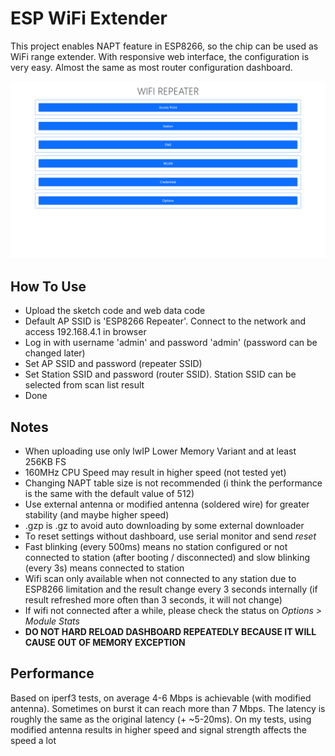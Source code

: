 # ESP WiFi Extender

This project enables NAPT feature in ESP8266, so the chip can be used as WiFi range extender. With responsive web interface, the configuration is very easy. Almost the same as most router configuration dashboard.

![dashboard](img/dashboard.png)

## How To Use

- Upload the sketch code and web data code 
- Default AP SSID is 'ESP8266 Repeater'. Connect to the network and access 192.168.4.1 in browser
- Log in with username 'admin' and password 'admin' (password can be changed later)
- Set AP SSID and password (repeater SSID)
- Set Station SSID and password (router SSID). Station SSID can be selected from scan list result
- Done

## Notes
- When uploading use only lwIP Lower Memory Variant and at least 256KB FS
- 160MHz CPU Speed may result in higher speed (not tested yet)
- Changing NAPT table size is not recommended (i think the performance is the same with the default value of 512)
- Use external antenna or modified antenna (soldered wire) for greater stability (and maybe higher speed)
- .gzp is .gz to avoid auto downloading by some external downloader
- To reset settings without dashboard, use serial monitor and send *reset*
- Fast blinking (every 500ms) means no station configured or not connected to station (after booting / disconnected) and slow blinking (every 3s) means connected to station
- Wifi scan only available when not connected to any station due to ESP8266 limitation and the result change every 3 seconds internally (if result refreshed more often than 3 seconds, it will not change)
- If wifi not connected after a while, please check the status on *Options > Module Stats*
- **DO NOT HARD RELOAD DASHBOARD REPEATEDLY BECAUSE IT WILL CAUSE OUT OF MEMORY EXCEPTION**

## Performance

Based on iperf3 tests, on average 4-6 Mbps is achievable (with modified antenna). Sometimes on burst it can reach more than 7 Mbps. The latency is roughly the same as the original latency (+ ~5-20ms). On my tests, using modified antenna results in higher speed and signal strength affects the speed a lot